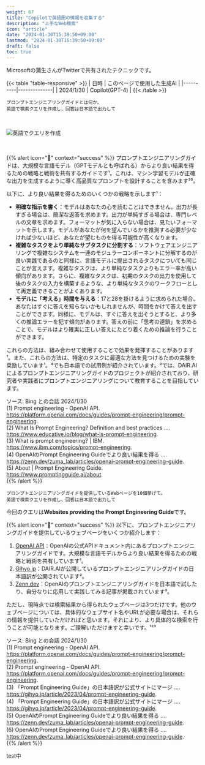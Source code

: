 ```yaml
---
weight: 67
title: "Copilotで英語圏の情報を収集する"
description: "上手なWeb検索"
icon: "article"
date: "2024-01-30T15:39:50+09:00"
lastmod: "2024-01-30T15:39:50+09:00"
draft: false
toc: true
---
```


Microsoftの蒲生さんがTwitterで共有されたテクニックです。

{{< table "table-responsive" >}}
| 日時 | このページで使用した生成AI | 
|----------|--------------|
| 2024/1/30 | Copilot(GPT-4) |
{{< /table >}}

```
プロンプトエンジニアリングガイドとは何か。
英語で検索クエリを作成し、回答は日本語で出力して
```
<br>

![英語でクエリを作成](images/query-based-search.png)

<br>

{{% alert icon="🤖" context="success" %}}
プロンプトエンジニアリングガイドは、大規模な言語モデル（GPTモデルとも呼ばれる）からより良い結果を得るための戦略と戦術を共有するガイドです¹。これは、マシン学習モデルが正確な出力を生成するように導く高品質なプロンプトを設計することを含みます³⁵。

以下に、より良い結果を得るためのいくつかの戦略を示します¹：
- **明確な指示を書く**：モデルはあなたの心を読むことはできません。出力が長すぎる場合は、簡潔な返答を求めます。出力が単純すぎる場合は、専門レベルの文章を求めます。フォーマットが気に入らない場合は、見たいフォーマットを示します。モデルがあなたが何を望んでいるかを推測する必要が少なければ少ないほど、あなたが望むものを得る可能性が高くなります。
- **複雑なタスクをより単純なサブタスクに分割する**：ソフトウェアエンジニアリングで複雑なシステムを一連のモジュラーコンポーネントに分解するのが良い実践であるのと同様に、言語モデルに提出されるタスクについても同じことが言えます。複雑なタスクは、より単純なタスクよりもエラー率が高い傾向があります。さらに、複雑なタスクは、初期のタスクの出力を使用して後のタスクの入力を構築するような、より単純なタスクのワークフローとして再定義できることがよくあります。
- **モデルに「考える」時間を与える**：17と28を掛けるように求められた場合、あなたはすぐに答えを知らないかもしれませんが、時間をかけて答えを出すことができます。同様に、モデルは、すぐに答えを出そうとすると、より多くの推論エラーを犯す傾向があります。答えの前に「思考の連鎖」を求めることで、モデルはより確実に正しい答えにたどり着くための推論を行うことができます。

これらの方法は、組み合わせて使用することで効果を発揮することがあります¹。また、これらの方法は、特定のタスクに最適な方法を見つけるための実験を奨励しています¹。⁴でも日本語での試用例が紹介されています。²では、DAIR.AIによるプロンプトエンジニアリングガイドのプロジェクトが紹介されており、研究者や実践者にプロンプトエンジニアリングについて教育することを目指しています。

ソース: Bing との会話 2024/1/30  
(1) Prompt engineering - OpenAI API. https://platform.openai.com/docs/guides/prompt-engineering/prompt-engineering.  
(2) What Is Prompt Engineering? Definition and best practices .... https://www.educative.io/blog/what-is-prompt-engineering.  
(3) What is prompt engineering? | IBM. https://www.ibm.com/topics/prompt-engineering.  
(4) OpenAIのPrompt Engineering Guideでより良い結果を得る .... https://zenn.dev/zuma_lab/articles/openai-prompt-engineering-guide.  
(5) About | Prompt Engineering Guide. https://www.promptingguide.ai/about.  
{{% /alert %}}


```
プロンプトエンジニアリングガイドを提供しているWebページを10個挙げて。
英語で検索クエリを作成し、回答は日本語で出力して
```

今回のクエリは**Websites providing the Prompt Engineering Guide**です。

{{% alert icon="🤖" context="success" %}}
以下に、プロンプトエンジニアリングガイドを提供しているウェブページをいくつか紹介します：
1. [OpenAI API](^1^)：OpenAIの公式APIドキュメント内にあるプロンプトエンジニアリングガイドです。大規模な言語モデルからより良い結果を得るための戦略と戦術を共有しています¹。
2. [Gihyo.jp](^2^)：DAIR.AIが公開しているプロンプトエンジニアリングガイドの日本語訳が公開されています²。
3. [Zenn.dev](^3^)：OpenAIのプロンプトエンジニアリングガイドを日本語で試したり、自分なりに応用して実践してみる記事が掲載されています³。

ただし、現時点では検索結果から得られたウェブページは3つだけです。他のウェブページについては、具体的なウェブサイト名やURLが必要な場合は、それらの情報を提供していただければと思います。それにより、より具体的な検索を行うことが可能となります。ご理解いただけますと幸いです。¹²³

ソース: Bing との会話 2024/1/30  
(1) Prompt engineering - OpenAI API. https://platform.openai.com/docs/guides/prompt-engineering/prompt-engineering.  
(2) Prompt engineering - OpenAI API. https://platform.openai.com/docs/guides/prompt-engineering/prompt-engineering.  
(3) 「Prompt Engineering Guide」の日本語訳が公式サイトにマージ .... https://gihyo.jp/article/2023/04/prompt-engineering-guide.  
(4) 「Prompt Engineering Guide」の日本語訳が公式サイトにマージ .... https://gihyo.jp/article/2023/04/prompt-engineering-guide.  
(5) OpenAIのPrompt Engineering Guideでより良い結果を得る .... https://zenn.dev/zuma_lab/articles/openai-prompt-engineering-guide.  
(6) OpenAIのPrompt Engineering Guideでより良い結果を得る .... https://zenn.dev/zuma_lab/articles/openai-prompt-engineering-guide.  
{{% /alert %}}


test中

<script>
    // CSSとアイコンのリンクを作成し、追加します。
    // let link = document.createElement('link');
    // link.href = 'https://fonts.googleapis.com/icon?family=Material+Icons';
    // link.rel = 'stylesheet';
    // document.head.appendChild(link);
   
    // link = document.createElement('link');
    // link.href = 'https://miibo.jp/chat2.css';
    // link.rel = 'stylesheet';
    // document.head.appendChild(link);
   
    // トグルボタンを作成し、追加します。
    const toggleBtn = document.createElement('div');
    toggleBtn.id = 'chatbot-toggle_button';
    const anchor = document.createElement('a');
    anchor.id = 'chat-button';
    anchor.href = '#';
    anchor.addEventListener('click', toggleChatbox);
    const img = document.createElement('img');
    img.src = 'https://firebasestorage.googleapis.com/v0/b/mabo-f1cc7.appspot.com/o/chaticon.png?alt=media&token=1777070f-a83c-403d-8c83-f387f68ecd52';
    img.width = '100';
    img.height = '100';
    anchor.appendChild(img);
    toggleBtn.appendChild(anchor);
    document.body.appendChild(toggleBtn);

    // チャットボックスを作成し、追加します。
    const chatbox = document.createElement('div');
    chatbox.id = 'chatbot';
    chatbox.style.display = 'none';
   
    const header = document.createElement('div');
    header.id = 'chatbot-header';
    header.style.background = '#4169e1';
    const logo = document.createElement('div');
    logo.id = 'chatbot-logo';
    logo.innerText = 'GinRuAI';
    const closeIcon = document.createElement('i');
    closeIcon.id = 'chatbot-close-icon';
    closeIcon.className = 'material-icons material-symbols-outlined waves-light';
    closeIcon.innerText = 'close';
    closeIcon.addEventListener('click', toggleChatbox);
    header.appendChild(logo);
    header.appendChild(closeIcon);
   
    const body = document.createElement('div');
    body.id = 'chatbot-body';
    const iframe = document.createElement('iframe');
    iframe.id = 'inline-frame';
    iframe.width = '100%';
    iframe.height = '100%';
    iframe.src = 'https://miibo.jp/chat/61063623-1709-4167-b956-c6202d60d56718edb5cabb015?name=GinRuAI';
    iframe.scrolling = 'no';
    iframe.frameBorder = 'no';
    body.appendChild(iframe);
   
    chatbox.appendChild(header);
    chatbox.appendChild(body);
   
    document.body.appendChild(chatbox);

    // チャットボックスの表示/非表示を切り替える関数
    function toggleChatbox() {
        if (chatbox.style.display === 'none') {
            chatbox.style.display = 'block';
            toggleBtn.style.display = 'none';
        } else {
            chatbox.style.display = 'none';
            toggleBtn.style.display = 'block';
        }
    }
</script>